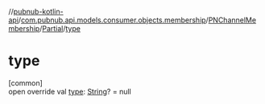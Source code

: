 //[pubnub-kotlin-api](../../../../index.md)/[com.pubnub.api.models.consumer.objects.membership](../../index.md)/[PNChannelMembership](../index.md)/[Partial](index.md)/[type](type.md)

# type

[common]\
open override val [type](type.md): [String](https://kotlinlang.org/api/latest/jvm/stdlib/kotlin-stdlib/kotlin/-string/index.html)? = null
